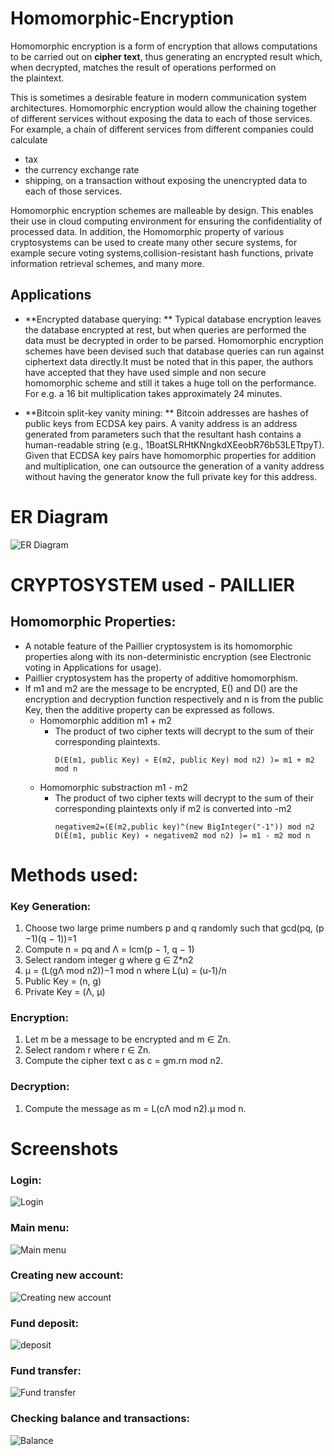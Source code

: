 # Homomorphic-Encryption

Homomorphic encryption is a form of encryption that allows computations to be carried out on **cipher text**, thus generating an encrypted result which, when decrypted, matches the result of operations performed on the plaintext.

This is sometimes a desirable feature in modern communication system architectures. Homomorphic encryption would allow the chaining together of different services without exposing the data to each of those services. For example, a chain of different services from different companies could calculate
- tax 
- the currency exchange rate 
- shipping, on a transaction without exposing the unencrypted data to each of those services.

Homomorphic encryption schemes are malleable by design. This enables their use in cloud computing environment for ensuring the confidentiality of processed data. In addition, the Homomorphic property of various cryptosystems can be used to create many other secure systems, for example secure voting systems,collision-resistant hash functions, private information retrieval schemes, and many more.

## Applications
- **Encrypted database querying: ** 
  Typical database encryption leaves the database encrypted at rest, but when queries are performed the data must be decrypted in order to be parsed. Homomorphic encryption schemes have been devised such that database queries can run against ciphertext data directly.It must be noted that in this paper, the authors have accepted that they have used simple and non secure homomorphic scheme and still it takes a huge toll on the performance. For e.g. a 16 bit multiplication takes approximately 24 minutes.
  
- **Bitcoin split-key vanity mining: **
  Bitcoin addresses are hashes of public keys from ECDSA key pairs. A vanity address is an address generated from parameters such that the resultant hash contains a human-readable string (e.g., 1BoatSLRHtKNngkdXEeobR76b53LETtpyT). Given that ECDSA key pairs have homomorphic properties for addition and multiplication, one can outsource the generation of a vanity address without having the generator know the full private key for this address.

# ER Diagram

![ER Diagram](https://github.com/aashutosh-ntyl/homomorphic-encryption/blob/master/ER%20diagram.png)


# CRYPTOSYSTEM used - PAILLIER 

## Homomorphic Properties: 
- A notable feature of the Paillier cryptosystem is its homomorphic properties along with its non-deterministic encryption (see Electronic voting in Applications for usage). 
- Paillier cryptosystem has the property of additive homomorphism.
- If m1 and m2 are the message to be encrypted, E() and D() are the encryption and decryption function respectively and n is from the public Key, then the additive property can be expressed as follows. 
  - Homomorphic addition m1 + m2
    - The product of two cipher texts will decrypt to the sum of their corresponding plaintexts. 
      ```
      D(E(m1, public Key) ∗ E(m2, public Key) mod n2) )= m1 + m2 mod n
  - Homomorphic substraction m1 - m2
    - The product of two cipher texts will decrypt to the sum of their corresponding plaintexts only if m2 is converted into -m2
      ```
      negativem2=(E(m2,public key)^(new BigInteger("-1")) mod n2
      D(E(m1, public Key) ∗ negativem2 mod n2) )= m1 - m2 mod n
# Methods used:
### Key Generation: 
1. Choose two large prime numbers p and q randomly such that gcd(pq, (p −1)(q − 1))=1
2. Compute n = pq and Λ = lcm(p − 1, q − 1) 
3. Select random integer g where g ∈ Z*n2 
4. μ = (L(gΛ mod n2))−1 mod n where L(u) = (u-1)/n 
5. Public Key = (n, g) 
6. Private Key = (Λ, μ) 


### Encryption: 
1. Let m be a message to be encrypted and m ∈ Zn. 
2. Select random r where r ∈ Zn. 
3. Compute the cipher text c as c = gm.rn mod n2. 

### Decryption: 
1. Compute the message as m = L(cΛ mod n2).μ mod n. 

# Screenshots

### Login: 
![Login](https://github.com/aashutosh-ntyl/homomorphic-encryption/blob/master/login.jpg)

### Main menu: 
![Main menu](https://github.com/aashutosh-ntyl/homomorphic-encryption/blob/master/menu.jpg)

### Creating new account: 
![Creating new account](https://github.com/aashutosh-ntyl/homomorphic-encryption/blob/master/new%20account.jpg)

### Fund deposit: 
![deposit](https://github.com/aashutosh-ntyl/homomorphic-encryption/blob/master/deposit.jpg)

### Fund transfer: 
![Fund transfer](https://github.com/aashutosh-ntyl/homomorphic-encryption/blob/master/transfer.jpg)

### Checking balance and transactions: 
![Balance](https://github.com/aashutosh-ntyl/homomorphic-encryption/blob/master/balance.jpg)
